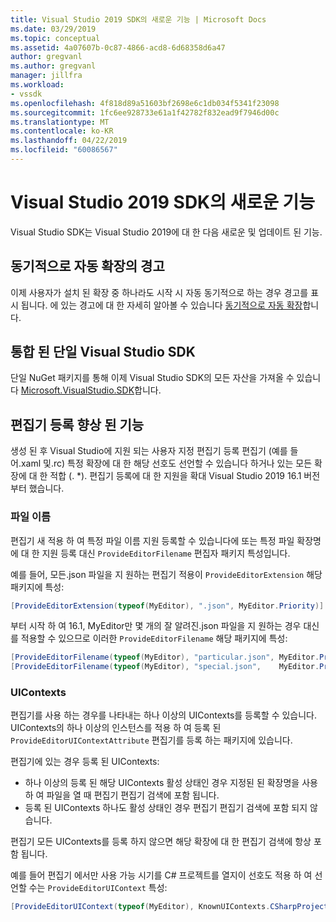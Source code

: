 ```yaml
---
title: Visual Studio 2019 SDK의 새로운 기능 | Microsoft Docs
ms.date: 03/29/2019
ms.topic: conceptual
ms.assetid: 4a07607b-0c87-4866-acd8-6d68358d6a47
author: gregvanl
ms.author: gregvanl
manager: jillfra
ms.workload:
- vssdk
ms.openlocfilehash: 4f818d89a51603bf2698e6c1db034f5341f23098
ms.sourcegitcommit: 1fc6ee928733e61a1f42782f832ead9f7946d00c
ms.translationtype: MT
ms.contentlocale: ko-KR
ms.lasthandoff: 04/22/2019
ms.locfileid: "60086567"
---
```

# <a name="whats-new-in-the-visual-studio-2019-sdk"></a>Visual Studio 2019 SDK의 새로운 기능

Visual Studio SDK는 Visual Studio 2019에 대 한 다음 새로운 및 업데이트 된 기능.

## <a name="synchronously-autoloaded-extensions-warning"></a>동기적으로 자동 확장의 경고

이제 사용자가 설치 된 확장 중 하나라도 시작 시 자동 동기적으로 하는 경우 경고를 표시 됩니다. 에 있는 경고에 대 한 자세히 알아볼 수 있습니다 [동기적으로 자동 확장](synchronously-autoloaded-extensions.md)합니다.

## <a name="single-unified-visual-studio-sdk"></a>통합 된 단일 Visual Studio SDK

단일 NuGet 패키지를 통해 이제 Visual Studio SDK의 모든 자산을 가져올 수 있습니다 [Microsoft.VisualStudio.SDK](https://www.nuget.org/packages/microsoft.visualstudio.sdk)합니다.

## <a name="editor-registration-enhancements"></a>편집기 등록 향상 된 기능

생성 된 후 Visual Studio에 지원 되는 사용자 지정 편집기 등록 편집기 (예를 들어.xaml 및.rc) 특정 확장에 대 한 해당 선호도 선언할 수 있습니다 하거나 있는 모든 확장에 대 한 적합 (. *). 편집기 등록에 대 한 지원을 확대 Visual Studio 2019 16.1 버전부터 했습니다.

### <a name="filenames"></a>파일 이름

편집기 새 적용 하 여 특정 파일 이름 지원 등록할 수 있습니다에 또는 특정 파일 확장명에 대 한 지원 등록 대신 `ProvideEditorFilename` 편집자 패키지 특성입니다.

예를 들어, 모든.json 파일을 지 원하는 편집기 적용이 `ProvideEditorExtension` 해당 패키지에 특성:

```cs
[ProvideEditorExtension(typeof(MyEditor), ".json", MyEditor.Priority)]
```

부터 시작 하 여 16.1, MyEditor만 몇 개의 잘 알려진.json 파일을 지 원하는 경우 대신를 적용할 수 있으므로 이러한 `ProvideEditorFilename` 해당 패키지에 특성:

```cs
[ProvideEditorFilename(typeof(MyEditor), "particular.json", MyEditor.Priority)]
[ProvideEditorFilename(typeof(MyEditor), "special.json",    MyEditor.Priority)]
```

### <a name="uicontexts"></a>UIContexts

편집기를 사용 하는 경우를 나타내는 하나 이상의 UIContexts를 등록할 수 있습니다. UIContexts의 하나 이상의 인스턴스를 적용 하 여 등록 된 `ProvideEditorUIContextAttribute` 편집기를 등록 하는 패키지에 있습니다.

편집기에 있는 경우 등록 된 UIContexts:

- 하나 이상의 등록 된 해당 UIContexts 활성 상태인 경우 지정된 된 확장명을 사용 하 여 파일을 열 때 편집기 편집기 검색에 포함 됩니다.
- 등록 된 UIContexts 하나도 활성 상태인 경우 편집기 편집기 검색에 포함 되지 않습니다.

편집기 모든 UIContexts를 등록 하지 않으면 해당 확장에 대 한 편집기 검색에 항상 포함 됩니다.

예를 들어 편집기 에서만 사용 가능 시기를 C# 프로젝트를 열지이 선호도 적용 하 여 선언할 수는 `ProvideEditorUIContext` 특성:

```cs
[ProvideEditorUIContext(typeof(MyEditor), KnownUIContexts.CSharpProjectContext)]
```